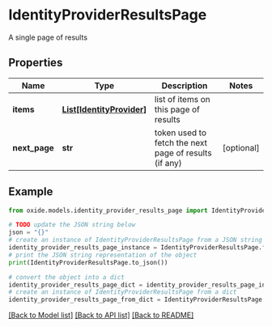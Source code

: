 # IdentityProviderResultsPage

A single page of results

## Properties

Name | Type | Description | Notes
------------ | ------------- | ------------- | -------------
**items** | [**List[IdentityProvider]**](IdentityProvider.md) | list of items on this page of results | 
**next_page** | **str** | token used to fetch the next page of results (if any) | [optional] 

## Example

```python
from oxide.models.identity_provider_results_page import IdentityProviderResultsPage

# TODO update the JSON string below
json = "{}"
# create an instance of IdentityProviderResultsPage from a JSON string
identity_provider_results_page_instance = IdentityProviderResultsPage.from_json(json)
# print the JSON string representation of the object
print(IdentityProviderResultsPage.to_json())

# convert the object into a dict
identity_provider_results_page_dict = identity_provider_results_page_instance.to_dict()
# create an instance of IdentityProviderResultsPage from a dict
identity_provider_results_page_from_dict = IdentityProviderResultsPage.from_dict(identity_provider_results_page_dict)
```
[[Back to Model list]](../README.md#documentation-for-models) [[Back to API list]](../README.md#documentation-for-api-endpoints) [[Back to README]](../README.md)


